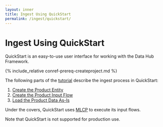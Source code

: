 ```yaml
---
layout: inner
title: Ingest Using QuickStart
permalink: /ingest/quickstart/
---
```


# Ingest Using QuickStart

QuickStart is an easy-to-use user interface for working with the Data Hub Framework.

{% include_relative conref-prereq-createproject.md %}

The following parts of the [tutorial]({{site.baseurl}}/tutorial/3x/) describe the ingest process in QuickStart:

1. [Create the Product Entity]({{site.baseurl}}/tutorial/3x/create-product-entity/)
1. [Create the Product Input Flow]({{site.baseurl}}/tutorial/3x/create-product-input-flow/)
1. [Load the Product Data As-Is]({{site.baseurl}}/tutorial/3x/load-products-as-is/)

Under the covers, QuickStart uses [MLCP]({{site.baseurl}}/ingest/mlcp/) to execute its input flows.

Note that QuickStart is not supported for production use.
